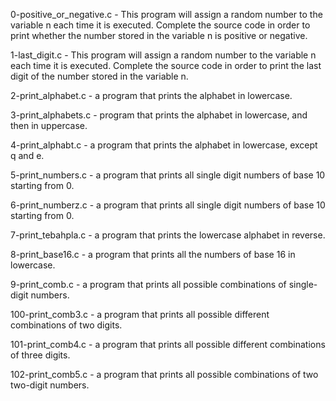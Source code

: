 0-positive_or_negative.c - This program will assign a random number to the variable n each time it is executed. Complete the source code in order to print whether the number stored in the variable n is positive or negative.

1-last_digit.c - This program will assign a random number to the variable n each time it is executed. Complete the source code in order to print the last digit of the number stored in the variable n.

2-print_alphabet.c - a program that prints the alphabet in lowercase.

3-print_alphabets.c -  program that prints the alphabet in lowercase, and then in uppercase.

4-print_alphabt.c - a program that prints the alphabet in lowercase, except q and e.

5-print_numbers.c - a program that prints all single digit numbers of base 10 starting from 0.

6-print_numberz.c - a program that prints all single digit numbers of base 10 starting from 0.

7-print_tebahpla.c - a program that prints the lowercase alphabet in reverse.

8-print_base16.c - a program that prints all the numbers of base 16 in lowercase.

9-print_comb.c - a program that prints all possible combinations of single-digit numbers.

100-print_comb3.c - a program that prints all possible different combinations of two digits.

101-print_comb4.c - a program that prints all possible different combinations of three digits.

102-print_comb5.c - a program that prints all possible combinations of two two-digit numbers.

